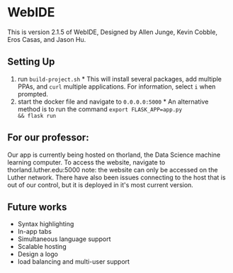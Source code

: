 # WebIDE

This is version 2.1.5 of WebIDE, Designed by Allen Junge, Kevin Cobble, Eros Casas, and Jason Hu.

## Setting Up

  1. run `build-project.sh`
    * This will install several packages, add multiple PPAs, and <code>curl</code> multiple applications. For information, select <code>i</code> when prompted.
  1. start the docker file and navigate to `0.0.0.0:5000`
    * An alternative method is to run the command <code>export FLASK_APP=app.py && flask run</code>

## For our professor:

  Our app is currently being hosted on thorland, the Data Science machine learning computer. To access the website, navigate to thorland.luther.edu:5000 note: the website can only be accessed on the Luther network. There have also been issues connecting to the host that is out of our control, but it is deployed in it's most current version.


## Future works

  * Syntax highlighting
  * In-app tabs
  * Simultaneous language support
  * Scalable hosting
  * Design a logo
  * load balancing and multi-user support
